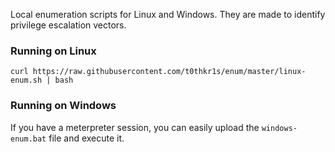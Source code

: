 Local enumeration scripts for Linux and Windows. They are made to identify privilege escalation vectors.

### Running on Linux

```shell
curl https://raw.githubusercontent.com/t0thkr1s/enum/master/linux-enum.sh | bash
```

### Running on Windows

If you have a meterpreter session, you can easily upload the `windows-enum.bat` file and execute it.
